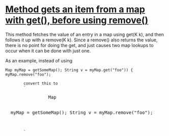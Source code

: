 # [Method gets an item from a map with get(), before using remove()](http://fb-contrib.sourceforge.net/bugdescriptions.html#MUI_GET_BEFORE_REMOVE)

This method fetches the value of an entry in a map using get(K k), and then follows it up with a remove(K k).
    		Since a remove() also returns the value, there is no point for doing the get, and just causes two map lookups
    		to occur when it can be done with just one.

As an example, instead of using

    Map myMap = getSomeMap(); String v = myMap.get("foo")) { myMap.remove("foo");

    	    convert this to
    	    `

<pre>
     	    	Map
 <string, string>

  myMap = getSomeMap(); String v = myMap.remove("foo"); 

 </string,></pre>

    	    `